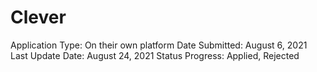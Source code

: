 # Clever

Application Type: On their own platform
Date Submitted: August 6, 2021
Last Update Date: August 24, 2021
Status Progress: Applied, Rejected